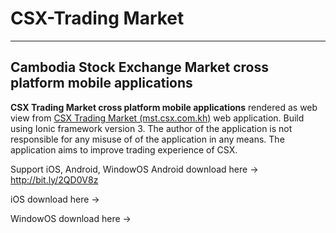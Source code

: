 # CSX-Trading Market
-----------------------------------------------------------------
Cambodia Stock Exchange Market cross platform mobile applications
-----------------------------------------------------------------
**CSX Trading Market cross platform mobile applications** rendered as web view from [CSX Trading Market (mst.csx.com.kh)](https://mts.csx.com.kh) web application. Build using Ionic framework version 3. The author of the application is not responsible for any misuse of of the application in any means. The application aims to improve trading experience of CSX.

Support iOS, Android, WindowOS
Android download here -> http://bit.ly/2QD0V8z

iOS download here ->

WindowOS download here -> 

